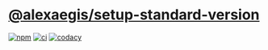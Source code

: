 # [@alexaegis/setup-standard-version](https://github.com/AlexAegis/js-tooling/tree/master/packages/setup-standard-version)

[![npm](https://img.shields.io/npm/v/@alexaegis/setup-standard-version/latest)](https://www.npmjs.com/package/@alexaegis/setup-standard-version)
[![ci](https://github.com/AlexAegis/js-tooling/actions/workflows/cicd.yml/badge.svg)](https://github.com/AlexAegis/js-tooling/actions/workflows/cicd.yml)
[![codacy](https://app.codacy.com/project/badge/Grade/7939332dc9454dc1b0529e720ff902e6)](https://www.codacy.com/gh/AlexAegis/js-tooling/dashboard?utm_source=github.com&utm_medium=referral&utm_content=AlexAegis/js-tooling&utm_campaign=Badge_Grade)
